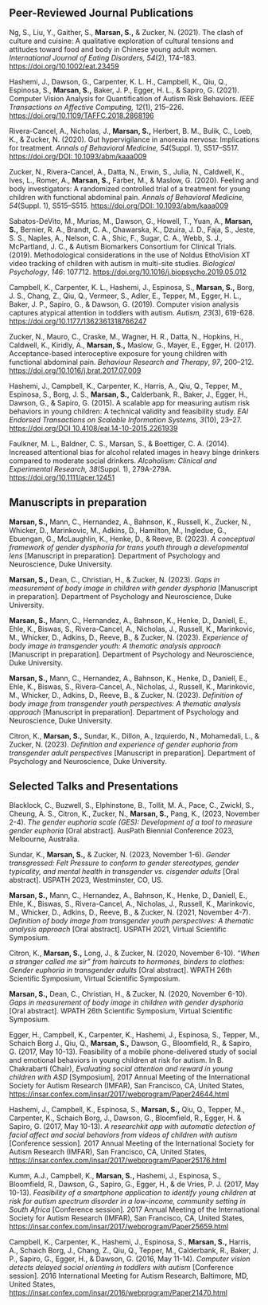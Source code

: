 ## Peer-Reviewed Journal Publications

Ng, S., Liu, Y., Gaither, S., **Marsan, S.,** & Zucker, N. (2021). The clash of culture and cuisine: A qualitative exploration of cultural tensions and attitudes toward food and body in Chinese young adult women. _International Journal of Eating Disorders, 54_(2), 174–183. <https://doi.org/10.1002/eat.23459>

Hashemi, J., Dawson, G., Carpenter, K. L. H., Campbell, K., Qiu, Q., Espinosa, S., **Marsan, S.,** Baker, J. P., Egger, H. L., & Sapiro, G. (2021). Computer Vision Analysis for Quantification of Autism Risk Behaviors. _IEEE Transactions on Affective Computing, 12_(1), 215–226. <https://doi.org/10.1109/TAFFC.2018.2868196>

Rivera-Cancel, A., Nicholas, J., **Marsan, S.,** Herbert, B. M., Bulik, C., Loeb, K., & Zucker, N. (2020). Gut hypervigilance in anorexia nervosa: Implications for treatment. _Annals of Behavioral Medicine, 54_(Suppl. 1), S517–S517. [https://doi.org/DOI: 10.1093/abm/kaaa009](https://doi.org/DOI:%2010.1093/abm/kaaa009)

Zucker, N., Rivera-Cancel, A., Datta, N., Erwin, S., Julia, N., Caldwell, K., Ives, L., Romer, A., **Marsan, S.,** Farber, M., & Maslow, G. (2020). Feeling and body investigators: A randomized controlled trial of a treatment for young children with functional abdominal pain. _Annals of Behavioral Medicine, 54_(Suppl. 1), S515–S515. [https://doi.org/DOI: 10.1093/abm/kaaa009](https://doi.org/DOI:%2010.1093/abm/kaaa009)

Sabatos-DeVito, M., Murias, M., Dawson, G., Howell, T., Yuan, A., **Marsan, S.,** Bernier, R. A., Brandt, C. A., Chawarska, K., Dzuira, J. D., Faja, S., Jeste, S. S., Naples, A., Nelson, C. A., Shic, F., Sugar, C. A., Webb, S. J., McPartland, J. C., & Autism Biomarkers Consortium for Clinical Trials. (2019). Methodological considerations in the use of Noldus EthoVision XT video tracking of children with autism in multi-site studies. _Biological Psychology_, _146_: 107712. <https://doi.org/10.1016/j.biopsycho.2019.05.012>

Campbell, K., Carpenter, K. L., Hashemi, J., Espinosa, S., **Marsan, S.,** Borg, J. S., Chang, Z., Qiu, Q., Vermeer, S., Adler, E., Tepper, M., Egger, H. L., Baker, J. P., Sapiro, G., & Dawson, G. (2019). Computer vision analysis captures atypical attention in toddlers with autism. _Autism, 23_(3), 619-628. <https://doi.org/10.1177/1362361318766247>

Zucker, N., Mauro, C., Craske, M., Wagner, H. R., Datta, N., Hopkins, H., Caldwell, K., Kiridly, A., **Marsan, S.,** Maslow, G., Mayer, E., Egger, H. (2017). Acceptance-based interoceptive exposure for young children with functional abdominal pain. _Behaviour Research and Therapy_, _97_, 200–212. <https://doi.org/10.1016/j.brat.2017.07.009>

Hashemi, J., Campbell, K., Carpenter, K., Harris, A., Qiu, Q., Tepper, M., Espinosa, S., Borg, J. S., **Marsan, S.,** Calderbank, R., Baker, J., Egger, H., Dawson, G., & Sapiro, G. (2015). A scalable app for measuring autism risk behaviors in young children: A technical validity and feasibility study. _EAI Endorsed Transactions on Scalable Information Systems_, _3_(10), 23–27. [https://doi.org/DOI 10.4108/eai.14-10-2015.2261939](https://doi.org/DOI%2010.4108/eai.14-10-2015.2261939)

Faulkner, M. L., Baldner, C. S., Marsan, S., & Boettiger, C. A. (2014). Increased attentional bias for alcohol related images in heavy binge drinkers compared to moderate social drinkers. _Alcoholism: Clinical and Experimental Research, 38_(Suppl. 1), 279A-279A. <https://doi.org/10.1111/acer.12451>

## Manuscripts in preparation

**Marsan, S.,** Mann, C., Hernandez, A., Bahnson, K., Russell, K., Zucker, N., Whicker, D., Marinkovic, M., Adkins, D., Hamilton, M., Ingledue, G., Ebuengan, G., McLaughlin, K., Henke, D., & Reeve, B. (2023). _A conceptual framework of gender dysphoria for trans youth through a developmental lens_ \[Manuscript in preparation\]_._ Department of Psychology and Neuroscience, Duke University.

**Marsan, S.,** Dean, C., Christian, H., & Zucker, N. (2023). _Gaps in measurement of body image in children with gender dysphoria_ \[Manuscript in preparation\]_._ Department of Psychology and Neuroscience, Duke University.

**Marsan, S.,** Mann, C., Hernandez, A., Bahnson, K., Henke, D., Daniell, E., Ehle, K., Biswas, S., Rivera-Cancel, A., Nicholas, J., Russell, K., Marinkovic, M., Whicker, D., Adkins, D., Reeve, B., & Zucker, N. (2023). _Experience of body image in transgender youth: A thematic analysis approach_ \[Manuscript in preparation\]_._ Department of Psychology and Neuroscience, Duke University.

**Marsan, S.,** Mann, C., Hernandez, A., Bahnson, K., Henke, D., Daniell, E., Ehle, K., Biswas, S., Rivera-Cancel, A., Nicholas, J., Russell, K., Marinkovic, M., Whicker, D., Adkins, D., Reeve, B., & Zucker, N. (2023). _Definition of body image from transgender youth perspectives: A thematic analysis approach_ \[Manuscript in preparation\]_._ Department of Psychology and Neuroscience, Duke University.

Citron, K., **Marsan, S.,** Sundar, K., Dillon, A., Izquierdo, N., Mohamedali, L., & Zucker, N. (2023). _Definition and experience of gender euphoria from transgender adult perspectives_ \[Manuscript in preparation\]_._ Department of Psychology and Neuroscience, Duke University.

## Selected Talks and Presentations

Blacklock, C., Buzwell, S., Elphinstone, B., Tollit, M. A., Pace, C., Zwickl, S., Cheung, A. S., Citron, K., Zucker, N., **Marsan, S.,** Pang, K., (2023, November 2-4). _The gender euphoria scale (GES): Development of a tool to measure gender euphoria_ \[Oral abstract\]. AusPath Biennial Conference 2023, Melbourne, Australia.

Sundar, K., **Marsan, S.,** & Zucker, N. (2023, November 1-6). _Gender transgressed: Felt Pressure to conform to gender stereotypes, gender typicality, and mental health in transgender vs. cisgender adults_ \[Oral abstract\]. USPATH 2023, Westminster, CO, US.

**Marsan, S.,** Mann, C., Hernandez, A., Bahnson, K., Henke, D., Daniell, E., Ehle, K., Biswas, S., Rivera-Cancel, A., Nicholas, J., Russell, K., Marinkovic, M., Whicker, D., Adkins, D., Reeve, B., & Zucker, N. (2021, November 4-7). _Definition of body image from transgender youth perspectives: A thematic analysis approach_ \[Oral abstract\]. USPATH 2021, Virtual Scientific Symposium.

Citron, K., **Marsan, S.,** Long, J., & Zucker, N. (2020, November 6-10). _“When a stranger called me sir” from haircuts to hormones, binders to clothes: Gender euphoria in transgender adults_ \[Oral abstract\]. WPATH 26th Scientific Symposium, Virtual Scientific Symposium.

**Marsan, S.,** Dean, C., Christian, H., & Zucker, N. (2020, November 6-10). _Gaps in measurement of body image in children with gender dysphoria_ \[Oral abstract\]. WPATH 26th Scientific Symposium, Virtual Scientific Symposium.

Egger, H., Campbell, K., Carpenter, K., Hashemi, J., Espinosa, S., Tepper, M., Schaich Borg J., Qiu, Q., **Marsan, S.,** Dawson, G., Bloomfield, R., & Sapiro, G. (2017, May 10-13). Feasibility of a mobile phone-delivered study of social and emotional behaviors in young children at risk for autism. In B. Chakrabarti (Chair), _Evaluating social attention and reward in young children with ASD_ \[Symposium\]_,_ 2017 Annual Meeting of the International Society for Autism Research (IMFAR), San Francisco, CA, United States, <https://insar.confex.com/insar/2017/webprogram/Paper24644.html>

Hashemi, J., Campbell, K., Espinosa, S., **Marsan, S.,** Qiu, Q., Tepper, M., Carpenter, K., Schaich Borg, J., Dawson, G., Bloomfield, R., Egger, H. & Sapiro, G. (2017, May 10-13). _A researchkit app with automatic detection of facial affect and social behaviors from videos of children with autism_ \[Conference session\]_._ 2017 Annual Meeting of the International Society for Autism Research (IMFAR), San Francisco, CA, United States, <https://insar.confex.com/insar/2017/webprogram/Paper25176.html>

Kumm, A.J., Campbell, K., **Marsan, S.,** Hashemi, J., Espinosa, S., Bloomfield, R., Dawson, G., Sapiro, G., Egger, H., & de Vries, P. J. (2017, May 10-13). _Feasibility of a smartphone application to identify young children at risk for autism spectrum disorder in a low-income, community setting in South Africa_ \[Conference session\]_._ 2017 Annual Meeting of the International Society for Autism Research (IMFAR), San Francisco, CA, United States, <https://insar.confex.com/insar/2017/webprogram/Paper25659.html>

Campbell, K., Carpenter, K., Hashemi, J., Espinosa, S., **Marsan, S.,** Harris, A., Schaich Borg, J., Chang, Z., Qiu, Q., Tepper, M., Calderbank, R., Baker, J. P., Sapiro, G., Egger, H., & Dawson, G. (2016, May 11-14). _Computer vision detects delayed social orienting in toddlers with autism_ \[Conference session\]. 2016 International Meeting for Autism Research, Baltimore, MD, United States, <https://insar.confex.com/insar/2016/webprogram/Paper21470.html>
